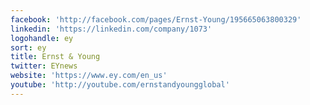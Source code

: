 ```yaml
---
facebook: 'http://facebook.com/pages/Ernst-Young/195665063800329'
linkedin: 'https://linkedin.com/company/1073'
logohandle: ey
sort: ey
title: Ernst & Young
twitter: EYnews
website: 'https://www.ey.com/en_us'
youtube: 'http://youtube.com/ernstandyoungglobal'
---
```

